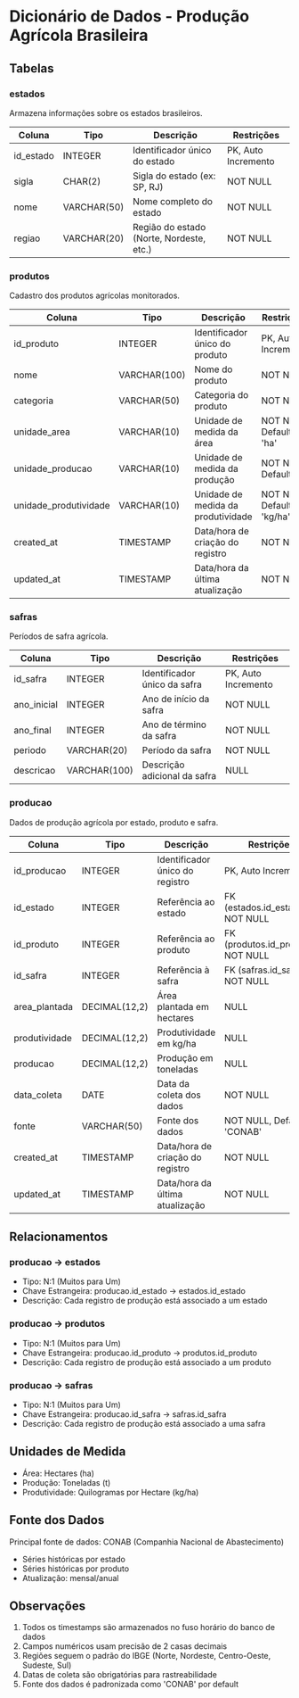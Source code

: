 # Dicionário de Dados - Produção Agrícola Brasileira

## Tabelas

### estados
Armazena informações sobre os estados brasileiros.

| Coluna | Tipo | Descrição | Restrições |
|--------|------|-----------|------------|
| id_estado | INTEGER | Identificador único do estado | PK, Auto Incremento |
| sigla | CHAR(2) | Sigla do estado (ex: SP, RJ) | NOT NULL |
| nome | VARCHAR(50) | Nome completo do estado | NOT NULL |
| regiao | VARCHAR(20) | Região do estado (Norte, Nordeste, etc.) | NOT NULL |

### produtos
Cadastro dos produtos agrícolas monitorados.

| Coluna | Tipo | Descrição | Restrições |
|--------|------|-----------|------------|
| id_produto | INTEGER | Identificador único do produto | PK, Auto Incremento |
| nome | VARCHAR(100) | Nome do produto | NOT NULL |
| categoria | VARCHAR(50) | Categoria do produto | NOT NULL |
| unidade_area | VARCHAR(10) | Unidade de medida da área | NOT NULL, Default 'ha' |
| unidade_producao | VARCHAR(10) | Unidade de medida da produção | NOT NULL, Default 't' |
| unidade_produtividade | VARCHAR(10) | Unidade de medida da produtividade | NOT NULL, Default 'kg/ha' |
| created_at | TIMESTAMP | Data/hora de criação do registro | NOT NULL |
| updated_at | TIMESTAMP | Data/hora da última atualização | NOT NULL |

### safras
Períodos de safra agrícola.

| Coluna | Tipo | Descrição | Restrições |
|--------|------|-----------|------------|
| id_safra | INTEGER | Identificador único da safra | PK, Auto Incremento |
| ano_inicial | INTEGER | Ano de início da safra | NOT NULL |
| ano_final | INTEGER | Ano de término da safra | NOT NULL |
| periodo | VARCHAR(20) | Período da safra | NOT NULL |
| descricao | VARCHAR(100) | Descrição adicional da safra | NULL |

### producao
Dados de produção agrícola por estado, produto e safra.

| Coluna | Tipo | Descrição | Restrições |
|--------|------|-----------|------------|
| id_producao | INTEGER | Identificador único do registro | PK, Auto Incremento |
| id_estado | INTEGER | Referência ao estado | FK (estados.id_estado), NOT NULL |
| id_produto | INTEGER | Referência ao produto | FK (produtos.id_produto), NOT NULL |
| id_safra | INTEGER | Referência à safra | FK (safras.id_safra), NOT NULL |
| area_plantada | DECIMAL(12,2) | Área plantada em hectares | NULL |
| produtividade | DECIMAL(12,2) | Produtividade em kg/ha | NULL |
| producao | DECIMAL(12,2) | Produção em toneladas | NULL |
| data_coleta | DATE | Data da coleta dos dados | NOT NULL |
| fonte | VARCHAR(50) | Fonte dos dados | NOT NULL, Default 'CONAB' |
| created_at | TIMESTAMP | Data/hora de criação do registro | NOT NULL |
| updated_at | TIMESTAMP | Data/hora da última atualização | NOT NULL |

## Relacionamentos

### producao -> estados
- Tipo: N:1 (Muitos para Um)
- Chave Estrangeira: producao.id_estado -> estados.id_estado
- Descrição: Cada registro de produção está associado a um estado

### producao -> produtos
- Tipo: N:1 (Muitos para Um)
- Chave Estrangeira: producao.id_produto -> produtos.id_produto
- Descrição: Cada registro de produção está associado a um produto

### producao -> safras
- Tipo: N:1 (Muitos para Um)
- Chave Estrangeira: producao.id_safra -> safras.id_safra
- Descrição: Cada registro de produção está associado a uma safra

## Unidades de Medida

- Área: Hectares (ha)
- Produção: Toneladas (t)
- Produtividade: Quilogramas por Hectare (kg/ha)

## Fonte dos Dados

Principal fonte de dados: CONAB (Companhia Nacional de Abastecimento)
- Séries históricas por estado
- Séries históricas por produto
- Atualização: mensal/anual

## Observações

1. Todos os timestamps são armazenados no fuso horário do banco de dados
2. Campos numéricos usam precisão de 2 casas decimais
3. Regiões seguem o padrão do IBGE (Norte, Nordeste, Centro-Oeste, Sudeste, Sul)
4. Datas de coleta são obrigatórias para rastreabilidade
5. Fonte dos dados é padronizada como 'CONAB' por default
